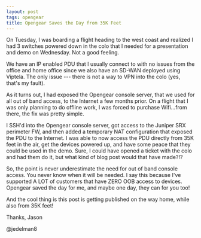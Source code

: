 ```yaml
---
layout: post
tags: opengear
title: Opengear Saves the Day from 35K Feet
---
```


On Tuesday, I was boarding a flight heading to the west coast and realized I had 3 switches powered down in the colo that I needed for a presentation and demo on Wednesday.  Not a good feeling.

We have an IP enabled PDU that I usually connect to with no issues from the office and home office since we also have an SD-WAN deployed using Viptela.  The only issue --- there is not a way to VPN into the colo (yes, that's my fault).

As it turns out, I had exposed the Opengear console server, that we used for all out of band access, to the Internet a few months prior.  On a flight that I was only planning to do offline work, I was forced to purchase Wifi...from there, the fix was pretty simple.  

I SSH'd into the Opengear console server, got access to the Juniper SRX perimeter FW, and then added a temporary NAT configuration that exposed the PDU to the Internet.  I was able to now access the PDU directly from 35K feet in the air, get the devices powered up, and have some peace that they could be used in the demo.  Sure, I could have opened a ticket with the colo and had them do it, but what kind of blog post would that have made?!? 

So, the point is never underestimate the need for out of band console access.  You never know when it will be needed.  I say this because I've supported A LOT of customers that have ZERO OOB access to devices.  Opengear saved the day for me, and maybe one day, they can for you too!

And the cool thing is this post is getting published on the way home, while also from 35K feet!


Thanks,
Jason

@jedelman8



